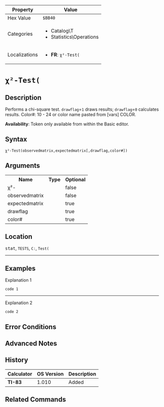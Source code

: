 | Property      | Value |
|---------------|-------|
| Hex Value     | `$BB40`|
| Categories    | <ul><li>Catalog\T</li><li>Statistics\Operations</li></ul> |
| Localizations | <ul><li><b>FR</b>: `χ²-Test(`</li></ul> |

# `χ²-Test(`

## Description
Performs a chi-square test. `drawflag`=`1` draws results; `drawflag`=`0` calculates results.
Color#: 10 - 24 or color name pasted from [vars] COLOR.


<b>Availability</b>: Token only available from within the Basic editor.

## Syntax
`χ²-Test(observedmatrix,expectedmatrix[,drawflag,color#])`

## Arguments
<table>
<tr><th>Name</th><th>Type</th><th>Optional</th></tr>

<tr><td>χ²-</td><td></td><td>false</td></tr>

<tr><td>observedmatrix</td><td></td><td>false</td></tr>

<tr><td>expectedmatrix</td><td></td><td>true</td></tr>

<tr><td>drawflag</td><td></td><td>true</td></tr>

<tr><td>color#</td><td></td><td>true</td></tr>

</table>

## Location
<kbd>stat</kbd>, `TESTS`, `C:`, `Test(`
<hr>

## Examples

Explanation 1
```ti-basic
code 1
```
---
Explanation 2
```ti-basic
code 2
```

## Error Conditions


## Advanced Notes


## History
| Calculator | OS Version | Description |
|------------|------------|-------------|
| <b>TI-83</b> | 1.010 | Added

## Related Commands

    